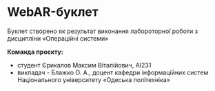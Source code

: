 # WebAR-буклет 
Буклет створено як результат виконання лабороторної роботи з дисципліни «Операційні системи»

**Команда проєкту:**
- студент Єрикалов Максим Віталійович, AI231
- викладач - Блажко О. А., доцент кафедри інформаційних систем Національного університету «Одеська політехніка»

